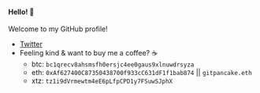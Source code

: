 #### Hello! 👋

Welcome to my GitHub profile! 

- [Twitter](https://twitter.com/gitpancake)
- Feeling kind & want to buy me a coffee? ☕ 
    - btc: `bc1qrecv8ahsmsfh0ersjc4ee0gaus9xlnuwdrsyza`
    - eth: `0xAf627400C87350438700f933cC631dF1f1bab874` || `gitpancake.eth`
    - xtz: `tz1i9dVrmewtm4eE6pLfpCPD1y7FSuwSJphX`
